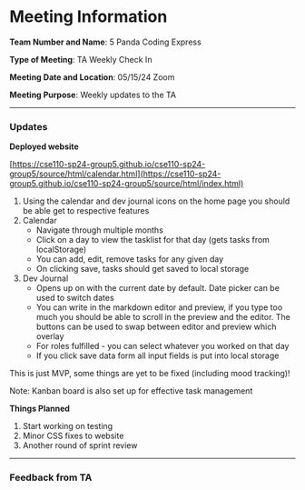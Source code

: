# Meeting Information
**Team Number and Name**: 5 Panda Coding Express

**Type of Meeting**: TA Weekly Check In

 **Meeting Date and Location**: 05/15/24 Zoom

**Meeting Purpose**: Weekly updates to the TA

---
### Updates

**Deployed website**

[https://cse110-sp24-group5.github.io/cse110-sp24-group5/source/html/calendar.html](https://cse110-sp24-group5.github.io/cse110-sp24-group5/source/html/index.html)

1. Using the calendar and dev journal icons on the home page you should be able get to respective features
2. Calendar
    - Navigate through multiple months
    - Click on a day to view the tasklist for that day (gets tasks from localStorage)
    - You can add, edit, remove tasks for any given day
    - On clicking save, tasks should get saved to local storage
3. Dev Journal
    - Opens up on with the current date by default. Date picker can be used to switch dates
    - You can write in the markdown editor and preview, if you type too much you should be able to scroll in the preview and the editor. The buttons can be used to swap between editor and preview which overlay
    - For roles fulfilled - you can select whatever you worked on that day
    - If you click save data form all input fields is put into local storage

This is just MVP, some things are yet to be fixed (including mood tracking)!

Note: Kanban board is also set up for effective task management

**Things Planned**

1. Start working on testing
2. Minor CSS fixes to website
3. Another round of sprint review

---
### Feedback from TA

